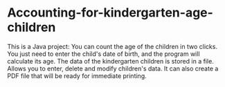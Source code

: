 # Accounting-for-kindergarten-age-children
This is a Java project: You can count the age of the children in two clicks. You just need to enter the child's date of birth, and the program will calculate its age. The data of the kindergarten children is stored in a file. Allows you to enter, delete and modify children's data. It can also create a PDF file that will be ready for immediate printing.

